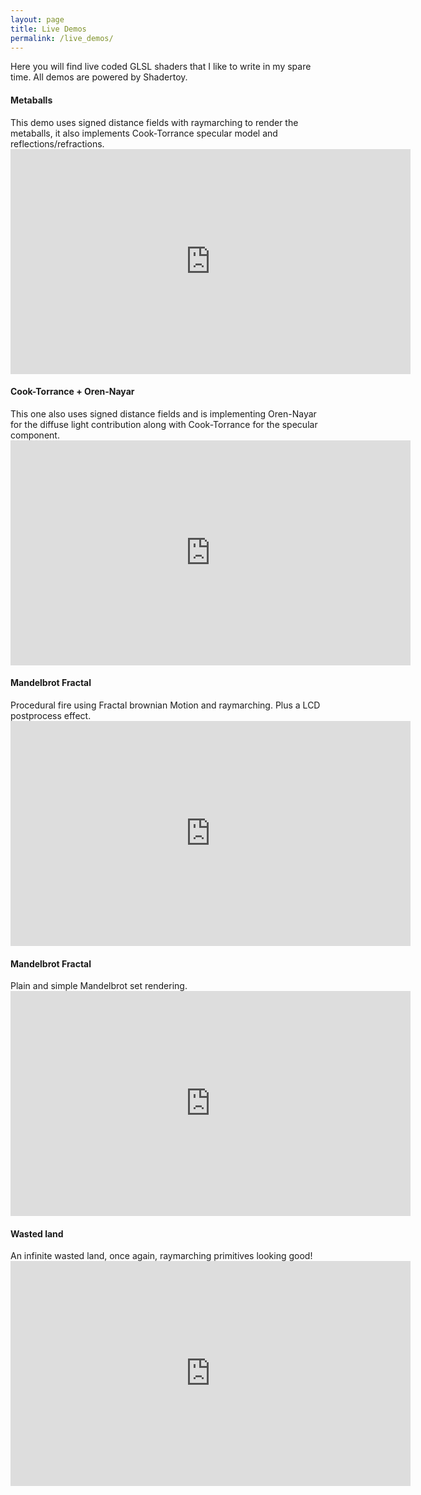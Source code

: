 ```yaml
---
layout: page
title: Live Demos
permalink: /live_demos/
---
```


Here you will find live coded GLSL shaders that I like to write in my spare time.
All demos are powered by Shadertoy.

<h4>Metaballs</h4>
This demo uses signed distance fields with raymarching to render the metaballs, it also implements Cook-Torrance specular model and reflections/refractions.
<iframe width="640" height="360" frameborder="0" src="https://www.shadertoy.com/embed/lsScz1?gui=true&t=10&paused=true&muted=false" allowfullscreen></iframe>

<h4>Cook-Torrance + Oren-Nayar</h4>
This one also uses signed distance fields and is implementing Oren-Nayar for the diffuse light contribution along with Cook-Torrance for the specular component.
<iframe width="640" height="360" frameborder="0" src="https://www.shadertoy.com/embed/MsSczh?gui=true&t=10&paused=true&muted=false" allowfullscreen></iframe>

<h4>Mandelbrot Fractal</h4>
Procedural fire using Fractal brownian Motion and raymarching. Plus a LCD postprocess effect.
<iframe width="640" height="360" frameborder="0" src="https://www.shadertoy.com/embed/XllyW8?gui=true&t=10&paused=true&muted=false" allowfullscreen></iframe>

<h4>Mandelbrot Fractal</h4>
Plain and simple Mandelbrot set rendering.
<iframe width="640" height="360" frameborder="0" src="https://www.shadertoy.com/embed/MsjyzG?gui=true&t=10&paused=true&muted=false" allowfullscreen></iframe>

<h4>Wasted land</h4>
An infinite wasted land, once again, raymarching primitives looking good!
<iframe width="640" height="360" frameborder="0" src="https://www.shadertoy.com/embed/MsSyDy?gui=true&t=10&paused=true&muted=false" allowfullscreen></iframe>